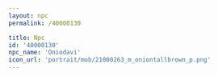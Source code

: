 ```yaml
---
layout: npc
permalink: /40000130

title: Npc
id: '40000130'
npc_name: 'Oniodavi'
icon_url: 'portrait/mob/21000263_m_oniontallbrown_p.png'
---
```

